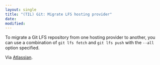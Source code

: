 ```yaml
---
layout: single
title: "(TIL) Git: Migrate LFS hosting provider"
date:
modified:
---
```


To migrate a Git LFS repository from one hosting provider to another,
you can use a combination of `git lfs fetch` and `git lfs push` with the `--all` option specified.

Via [Atlassian](https://www.atlassian.com/git/tutorials/git-lfs).
